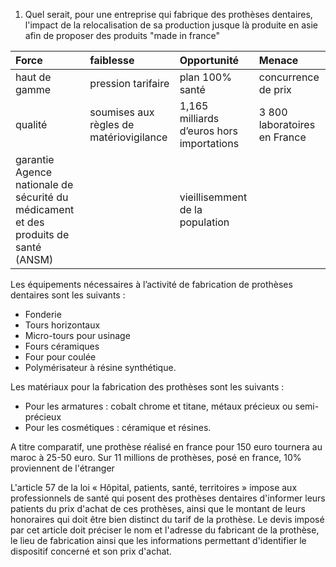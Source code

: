 1. Quel serait, pour une entreprise qui fabrique des prothèses dentaires, l'impact de la relocalisation de sa production jusque là produite en asie afin de proposer des produits "made in france"   

| Force | faiblesse | Opportunité | Menace |
| :------------- | :------------- | :------------- | :------------- |
|haut de gamme|pression tarifaire|plan 100% santé |concurrence de prix|
|qualité|soumises	aux	règles	de	matériovigilance|	1,165	milliards	d’euros	hors importations|	3 800	laboratoires	en	France|
|garantie Agence	nationale	de	sécurité	du	médicament	et	des	produits	de	santé	(ANSM)||vieillisemment de la population||

Les	équipements	nécessaires	à	l’activité	de	fabrication	de	prothèses	dentaires	sont	les	suivants :
- Fonderie
- Tours	horizontaux
- Micro-tours	pour	usinage
- Fours	céramiques
- Four	pour	coulée
- Polymérisateur	à	résine	synthétique.   

Les	matériaux pour	la	fabrication	des	prothèses	sont	les	suivants :
- Pour	les	armatures :	cobalt	chrome	et	titane,	métaux	précieux	ou	semi-précieux
- Pour	les	cosmétiques :	céramique	et	résines.


A titre comparatif, une prothèse réalisé en france pour 150 euro tournera au maroc à 25-50 euro.
Sur 11 millions de prothèses, posé en france, 10% proviennent de l'étranger   

L'article	57	de	la	loi	«	Hôpital,	patients,	santé,	territoires	»	impose	aux	professionnels	de	santé	qui	posent
des	prothèses	dentaires	d'informer	leurs	patients	du	prix	d'achat	de	ces	prothèses, ainsi	que	le	montant	de
leurs	honoraires	qui	doit	être	bien	distinct	du	tarif	de	la	prothèse.
Le	 devis	 imposé	 par	 cet	 article	 doit	 préciser	 le	 nom	 et	 l'adresse	 du	 fabricant	 de	 la	 prothèse,	 le	 lieu	 de
fabrication	ainsi	que	les	informations	permettant	d'identifier	le	dispositif	concerné	et	son	prix	d'achat.
